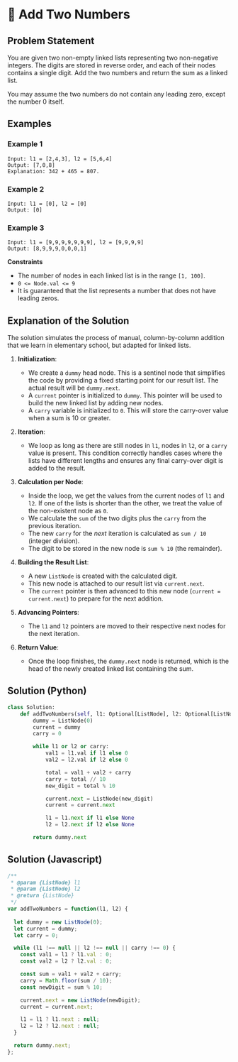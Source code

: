 # 🧮 Add Two Numbers

## Problem Statement

You are given two non-empty linked lists representing two non-negative integers. The digits are stored in reverse order, and each of their nodes contains a single digit. Add the two numbers and return the sum as a linked list.

You may assume the two numbers do not contain any leading zero, except the number 0 itself.

## Examples

### Example 1
```code
Input: l1 = [2,4,3], l2 = [5,6,4]
Output: [7,0,8]
Explanation: 342 + 465 = 807.
```

### Example 2
```code
Input: l1 = [0], l2 = [0]
Output: [0]
```

### Example 3
```code
Input: l1 = [9,9,9,9,9,9,9], l2 = [9,9,9,9]
Output: [8,9,9,9,0,0,0,1]
```

**Constraints**

* The number of nodes in each linked list is in the range `[1, 100]`.
* `0 <= Node.val <= 9`
* It is guaranteed that the list represents a number that does not have leading zeros.

## Explanation of the Solution

The solution simulates the process of manual, column-by-column addition that we learn in elementary school, but adapted for linked lists.

1.  **Initialization**:
    *   We create a `dummy` head node. This is a sentinel node that simplifies the code by providing a fixed starting point for our result list. The actual result will be `dummy.next`.
    *   A `current` pointer is initialized to `dummy`. This pointer will be used to build the new linked list by adding new nodes.
    *   A `carry` variable is initialized to `0`. This will store the carry-over value when a sum is 10 or greater.

2.  **Iteration**:
    *   We loop as long as there are still nodes in `l1`, nodes in `l2`, or a `carry` value is present. This condition correctly handles cases where the lists have different lengths and ensures any final carry-over digit is added to the result.

3.  **Calculation per Node**:
    *   Inside the loop, we get the values from the current nodes of `l1` and `l2`. If one of the lists is shorter than the other, we treat the value of the non-existent node as `0`.
    *   We calculate the `sum` of the two digits plus the `carry` from the previous iteration.
    *   The new `carry` for the *next* iteration is calculated as `sum / 10` (integer division).
    *   The digit to be stored in the new node is `sum % 10` (the remainder).

4.  **Building the Result List**:
    *   A new `ListNode` is created with the calculated digit.
    *   This new node is attached to our result list via `current.next`.
    *   The `current` pointer is then advanced to this new node (`current = current.next`) to prepare for the next addition.

5.  **Advancing Pointers**:
    *   The `l1` and `l2` pointers are moved to their respective next nodes for the next iteration.

6.  **Return Value**:
    *   Once the loop finishes, the `dummy.next` node is returned, which is the head of the newly created linked list containing the sum.

## Solution (Python)
```python
class Solution:
    def addTwoNumbers(self, l1: Optional[ListNode], l2: Optional[ListNode]) -> Optional[ListNode]:
        dummy = ListNode(0)
        current = dummy
        carry = 0

        while l1 or l2 or carry:
            val1 = l1.val if l1 else 0
            val2 = l2.val if l2 else 0

            total = val1 + val2 + carry
            carry = total // 10
            new_digit = total % 10

            current.next = ListNode(new_digit)
            current = current.next

            l1 = l1.next if l1 else None
            l2 = l2.next if l2 else None

        return dummy.next
```

## Solution (Javascript)
```javascript
/**
 * @param {ListNode} l1
 * @param {ListNode} l2
 * @return {ListNode}
 */
var addTwoNumbers = function(l1, l2) {
 
  let dummy = new ListNode(0);
  let current = dummy;
  let carry = 0;

  while (l1 !== null || l2 !== null || carry !== 0) {
    const val1 = l1 ? l1.val : 0;
    const val2 = l2 ? l2.val : 0;

    const sum = val1 + val2 + carry;
    carry = Math.floor(sum / 10);
    const newDigit = sum % 10;

    current.next = new ListNode(newDigit);
    current = current.next;

    l1 = l1 ? l1.next : null;
    l2 = l2 ? l2.next : null;
  }

  return dummy.next;
};
```